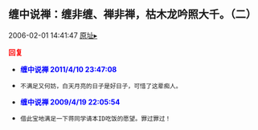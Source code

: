 ## 缠中说禅：缠非缠、禅非禅，枯木龙吟照大千。（二）
2006-02-01 14:41:47
[原址▸](http://www.fxgan.com/chan_time/2006_01_06/28.htm)





**<font color='red'>回复</font>**


- **<font color='blue'>缠中说禅 2011/4/10 23:47:08</font>**
- ```
  不满足又何妨，白天月亮的日子是好日子，可惜了这辈痴人。
  ```
- **<font color='blue'>缠中说禅 2009/4/19 22:05:54</font>**
- ```
  借此宝地满足一下蒋同学请本ID吃饭的愿望。罪过罪过！
  ```
